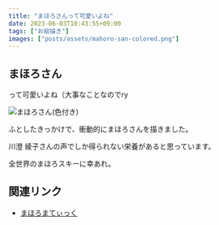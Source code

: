 ```yaml
---
title: "まほろさんって可愛いよね"
date: 2023-06-03T10:43:55+09:00
tags: ["お絵描き"]
images: ["posts/assets/mahoro-san-colored.png"]
---
```


## まほろさん

って可愛いよね（大事なことなのでry

![まほろさん(色付き)](../assets/mahoro-san-colored.png)

ふとしたきっかけで、衝動的にまほろさんを描きました。

川澄 綾子さんの声でしか得られない栄養があると思っています。

全世界のまほろスキーに幸あれ。

## 関連リンク

* [まほろまてぃっく](https://bs.tbs.co.jp/mahoro/)
